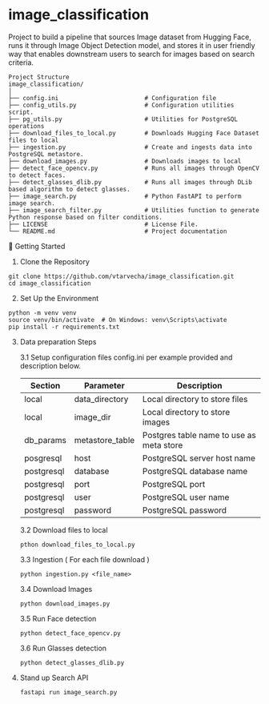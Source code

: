 # image_classification
Project to build a pipeline that sources Image dataset from Hugging Face, runs it through Image Object Detection model, and stores it in user friendly way that enables downstream users to search for images based on search criteria. 

```
Project Structure
image_classification/
│
├── config.ini                        # Configuration file
├── config_utils.py                   # Configuration utilities script. 
├── pg_utils.py                       # Utilities for PostgreSQL operations
├── download_files_to_local.py        # Downloads Hugging Face Dataset files to local
├── ingestion.py                      # Create and ingests data into PostgreSQL metastore. 
├── download_images.py                # Downloads images to local
├── detect_face_opencv.py             # Runs all images through OpenCV to detect faces. 
├── detect_glasses_dlib.py            # Runs all images through DLib based algorithm to detect glasses. 
├── image_search.py                   # Python FastAPI to perform image search. 
├── image_search_filter.py            # Utilities function to generate Python response based on filter conditions. 
├── LICENSE                           # License File. 
└── README.md                         # Project documentation
```

🚀 Getting Started
1. Clone the Repository

```
git clone https://github.com/vtarvecha/image_classification.git
cd image_classification
```

2. Set Up the Environment
```
python -m venv venv
source venv/bin/activate  # On Windows: venv\Scripts\activate
pip install -r requirements.txt
```

3. Data preparation Steps

   3.1 Setup configuration files config.ini per example provided and description below.
   
   |    Section   |   Parameter         |                 Description                   |
   |--------------|---------------------|-----------------------------------------------|
   | local        | data_directory      | Local directory to store files                |
   | local        | image_dir           | Local directory to store images               |
   | db_params    | metastore_table     | Postgres table name to use as meta store      |
   | posgresql    | host                | PostgreSQL server host name                   |
   | postgresql   | database            | PostgreSQL database name                      |
   | postgresql   | port                | PostgreSQL port                               |
   | postgresql   | user                | PostgreSQL user name                          |
   | postgresql   | password            | PostgreSQL password                           |

   3.2 Download files to local
   ```
   pthon download_files_to_local.py
   ```

   3.3 Ingestion ( For each file download ) 
   ```
   python ingestion.py <file_name>
   ```

   3.4 Download Images
   ```
   python download_images.py
   ```
   3.5 Run Face detection
   ```
   python detect_face_opencv.py
   ```
   3.6 Run Glasses detection
   ```   
   python detect_glasses_dlib.py
   ```

5. Stand up Search API
   ```
   fastapi run image_search.py
   ```   
   
